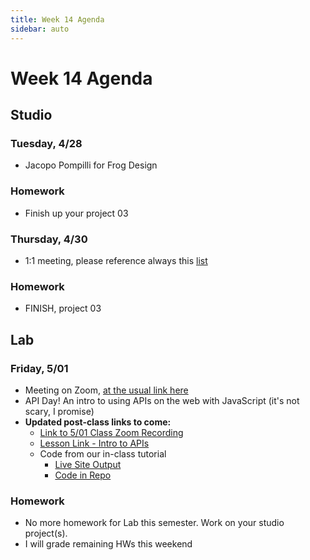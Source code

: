```yaml
---
title: Week 14 Agenda
sidebar: auto
---
```


# Week 14 Agenda

## Studio

### Tuesday, 4/28

- Jacopo Pompilli for Frog Design

### Homework

- Finish up your project 03

### Thursday, 4/30

- 1:1 meeting, please reference always this [list](https://docs.google.com/document/d/1ZGfUVxVYqXkTQdXlLVycwDadLDNuwlLrpaY1_ll6zCQ/edit)

### Homework

- FINISH, project 03

## Lab

### Friday, 5/01

- Meeting on Zoom, [at the usual link here](https://NewSchool.zoom.us/j/6890998105)
- API Day! An intro to using APIs on the web with JavaScript (it's not scary, I promise)
- <b>Updated post-class links to come:</b>
  - [Link to 5/01 Class Zoom Recording](-disabled)
  - [Lesson Link - Intro to APIs](../lessons/lab/lesson-14-disabled)
  - Code from our in-class tutorial
    - [Live Site Output](https://andrewlevinson.github.io/symmetrical-octo-potato/lab/week-14/in-class-example/-disabled)
    - [Code in Repo](https://github.com/AndrewLevinson/symmetrical-octo-potato/tree/master/lab/week-14/in-class-example-disabled)

### Homework

- No more homework for Lab this semester. Work on your studio project(s).
- I will grade remaining HWs this weekend

